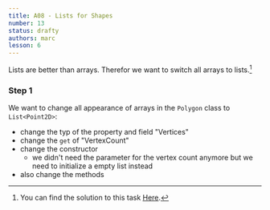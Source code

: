 ```yaml
---
title: A08 - Lists for Shapes
number: 13
status: drafty
authors: marc
lesson: 6
---
```


Lists are better than arrays. Therefor we want to switch all arrays to lists.[^solution]

[^solution]:
    You can find the solution to this task [Here](https://github.com/satkowski/csharp-solutions/blob/master/06_datenstrukturen/A08_lists_for_shapes/ExerciseSolution/).

### Step 1

We want to change all appearance of arrays in the `Polygon` class to `List<Point2D>`:
- change the typ of the property and field "Vertices"
- change the `get` of "VertexCount"
- change the constructor
  - we didn't need the parameter for the vertex count anymore but we need to initialize a empty list instead
- also change the methods

